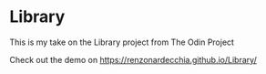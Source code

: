 # Library

This is my take on the Library project from The Odin Project

Check out the demo on https://renzonardecchia.github.io/Library/
